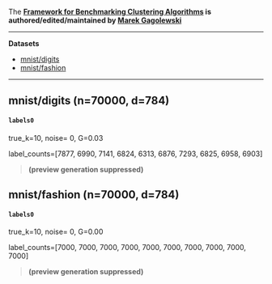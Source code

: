 The **[Framework for Benchmarking Clustering Algorithms](https://clustering-benchmarks.gagolewski.com)
is authored/edited/maintained by [Marek Gagolewski](https://www.gagolewski.com)**


--------------------------------------------------------------------------------

**Datasets**

* [mnist/digits](#digits)
* [mnist/fashion](#fashion)

--------------------------------------------------------------------------------

## mnist/digits (n=70000, d=784) <a name="digits"></a>

#### `labels0`

true_k=10, noise=    0, G=0.03

label_counts=[7877, 6990, 7141, 6824, 6313, 6876, 7293, 6825, 6958, 6903]

> **(preview generation suppressed)**





## mnist/fashion (n=70000, d=784) <a name="fashion"></a>

#### `labels0`

true_k=10, noise=    0, G=0.00

label_counts=[7000, 7000, 7000, 7000, 7000, 7000, 7000, 7000, 7000, 7000]

> **(preview generation suppressed)**





